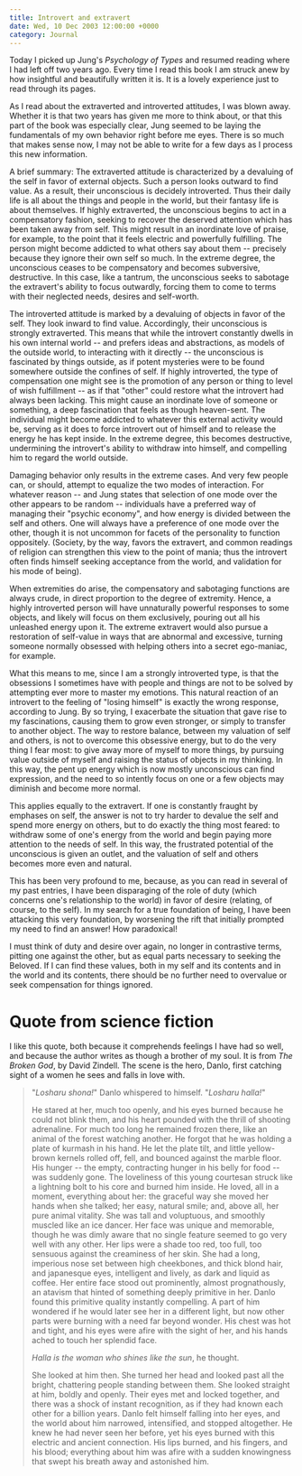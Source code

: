 ```yaml
---
title: Introvert and extravert
date: Wed, 10 Dec 2003 12:00:00 +0000
category: Journal
---
```


Today I picked up Jung's *Psychology of Types* and resumed reading where I
had left off two years ago.  Every time I read this book I am struck
anew by how insightful and beautifully written it is.  It is a lovely
experience just to read through its pages.

As I read about the extraverted and introverted attitudes, I was blown
away.  Whether it is that two years has given me more to think about, or
that this part of the book was especially clear, Jung seemed to be
laying the fundamentals of my own behavior right before me eyes.  There
is so much that makes sense now, I may not be able to write for a few
days as I process this new information.

A brief summary: The extraverted attitude is characterized by a
devaluing of the self in favor of external objects.  Such a person looks
outward to find value.  As a result, their unconscious is decidely
introverted.  Thus their daily life is all about the things and people
in the world, but their fantasy life is about themselves.  If highly
extraverted, the unconscious begins to act in a compensatory fashion,
seeking to recover the deserved attention which has been taken away from
self.  This might result in an inordinate love of praise, for example,
to the point that it feels electric and powerfully fulfilling.  The
person might become addicted to what others say about them -- precisely
because they ignore their own self so much.  In the extreme degree, the
unconscious ceases to be compensatory and becomes subversive,
destructive.  In this case, like a tantrum, the unconscious seeks to
sabotage the extravert's ability to focus outwardly, forcing them to
come to terms with their neglected needs, desires and self-worth.

The introverted attitude is marked by a devaluing of objects in favor of
the self.  They look inward to find value.  Accordingly, their
unconscious is strongly extraverted.  This means that while the
introvert constantly dwells in his own internal world -- and prefers
ideas and abstractions, as models of the outside world, to interacting
with it directly -- the unconscious is fascinated by things outside, as
if potent mysteries were to be found somewhere outside the confines of
self.  If highly introverted, the type of compensation one might see is
the promotion of any person or thing to level of wish fulfillment -- as
if that "other" could restore what the introvert had always been
lacking.  This might cause an inordinate love of someone or something, a
deep fascination that feels as though heaven-sent.  The individual might
become addicted to whatever this external activity would be, serving as
it does to force introvert out of himself and to release the energy he
has kept inside.  In the extreme degree, this becomes destructive,
undermining the introvert's ability to withdraw into himself, and
compelling him to regard the world outside.

Damaging behavior only results in the extreme cases.  And very few
people can, or should, attempt to equalize the two modes of interaction.
For whatever reason -- and Jung states that selection of one mode over
the other appears to be random -- individuals have a preferred way of
managing their "psychic economy", and how energy is divided between the
self and others.  One will always have a preference of one mode over the
other, though it is not uncommon for facets of the personality to
function oppositely.  (Society, by the way, favors the extravert, and
common readings of religion can strengthen this view to the point of
mania; thus the introvert often finds himself seeking acceptance from
the world, and validation for his mode of being).

When extremities do arise, the compensatory and sabotaging functions are
always crude, in direct proportion to the degree of extremity.  Hence, a
highly introverted person will have unnaturally powerful responses to
some objects, and likely will focus on them exclusively, pouring out all
his unleashed energy upon it.  The extreme extravert would also pursue a
restoration of self-value in ways that are abnormal and excessive,
turning someone normally obsessed with helping others into a secret
ego-maniac, for example.

What this means to me, since I am a strongly introverted type, is that
the obsessions I sometimes have with people and things are not to be
solved by attempting ever more to master my emotions.  This natural
reaction of an introvert to the feeling of "losing himself" is exactly
the wrong response, according to Jung.  By so trying, I exacerbate the
situation that gave rise to my fascinations, causing them to grow even
stronger, or simply to transfer to another object.  The way to restore
balance, between my valuation of self and others, is not to overcome
this obsessive energy, but to do the very thing I fear most: to give
away more of myself to more things, by pursuing value outside of myself
and raising the status of objects in my thinking.  In this way, the pent
up energy which is now mostly unconscious can find expression, and the
need to so intently focus on one or a few objects may diminish and
become more normal.

This applies equally to the extravert.  If one is constantly fraught by
emphases on self, the answer is not to try harder to devalue the self
and spend more energy on others, but to do exactly the thing most
feared: to withdraw some of one's energy from the world and begin paying
more attention to the needs of self.  In this way, the frustrated
potential of the unconscious is given an outlet, and the valuation of
self and others becomes more even and natural.

This has been very profound to me, because, as you can read in several
of my past entries, I have been disparaging of the role of duty (which
concerns one's relationship to the world) in favor of desire (relating,
of course, to the self).  In my search for a true foundation of being, I
have been attacking this very foundation, by worsening the rift that
initially prompted my need to find an answer!  How paradoxical!

I must think of duty and desire over again, no longer in contrastive
terms, pitting one against the other, but as equal parts necessary to
seeking the Beloved.  If I can find these values, both in my self and
its contents and in the world and its contents, there should be no
further need to overvalue or seek compensation for things ignored.

# Quote from science fiction

I like this quote, both because it comprehends feelings I have had so
well, and because the author writes as though a brother of my soul.  It
is from *The Broken God*, by David Zindell.  The scene is the hero, Danlo,
first catching sight of a women he sees and falls in love with.

> "*Losharu shona!*" Danlo whispered to himself.  "*Losharu halla!*"
> 
> He stared at her, much too openly, and his eyes burned because he
> could not blink them, and his heart pounded with the thrill of
> shooting adrenaline.  For much too long he remained frozen there, like
> an animal of the forest watching another.  He forgot that he was
> holding a plate of kurmash in his hand.  He let the plate tilt, and
> little yellow-brown kernels rolled off, fell, and bounced against the
> marble floor.  His hunger -- the empty, contracting hunger in his
> belly for food -- was suddenly gone.  The loveliness of this young
> courtesan struck like a lightning bolt to his core and burned him
> inside.  He loved, all in a moment, everything about her: the graceful
> way she moved her hands when she talked; her easy, natural smile; and,
> above all, her pure animal vitality.  She was tall and voluptuous, and
> smoothly muscled like an ice dancer.  Her face was unique and
> memorable, though he was dimly aware that no single feature seemed to
> go very well with any other.  Her lips were a shade too red, too full,
> too sensuous against the creaminess of her skin.  She had a long,
> imperious nose set between high cheekbones, and thick blond hair, and
> japanesque eyes, intelligent and lively, as dark and liquid as coffee.
> Her entire face stood out prominently, almost prognathously, an
> atavism that hinted of something deeply primitive in her.  Danlo found
> this primitive quality instantly compelling.  A part of him wondered
> if he would later see her in a different light, but now other parts
> were burning with a need far beyond wonder.  His chest was hot and
> tight, and his eyes were afire with the sight of her, and his hands
> ached to touch her splendid face.
> 
> *Halla is the woman who shines like the sun*, he thought.
> 
> She looked at him then.  She turned her head and looked past all the
> bright, chattering people standing between them.  She looked straight
> at him, boldly and openly.  Their eyes met and locked together, and
> there was a shock of instant recognition, as if they had known each
> other for a billion years.  Danlo felt himself falling into her eyes,
> and the world about him narrowed, intensified, and stopped altogether.
> He knew he had never seen her before, yet his eyes burned with this
> electric and ancient connection.  His lips burned, and his fingers,
> and his blood; everything about him was afire with a sudden
> knowingness that swept his breath away and astonished him.


